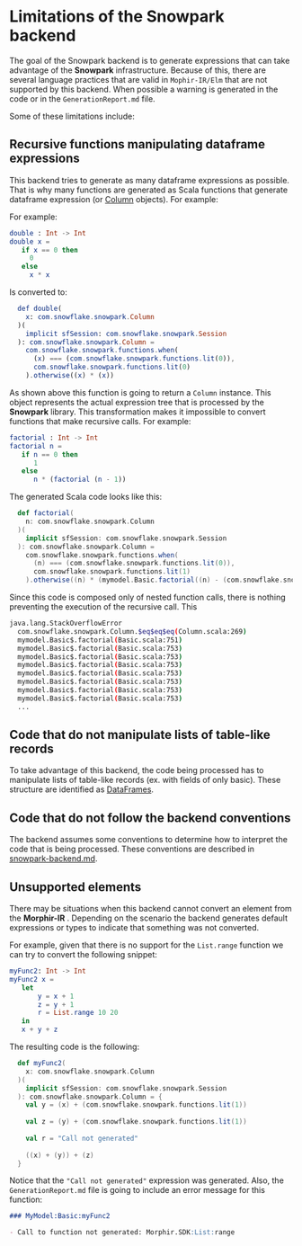 # Limitations of the Snowpark backend


The goal of the Snowpark backend is to generate expressions that can take advantage of the **Snowpark** infrastructure. Because of this, there are several language practices that are valid in `Mophir-IR/Elm` that are not supported by this backend. When possible a warning is generated in the code or in the `GenerationReport.md` file.

Some of these limitations include:

## Recursive functions manipulating dataframe expressions

This backend tries to generate as many dataframe expressions as possible. That is why many functions are generated as Scala functions that generate dataframe expression (or [Column](https://docs.snowflake.com/developer-guide/snowpark/reference/scala/com/snowflake/snowpark/Column.html) objects). For example:

For example:

```elm
double : Int -> Int
double x = 
   if x == 0 then
     0
   else 
     x * x
```

Is converted to:

```elm
  def double(
    x: com.snowflake.snowpark.Column
  )(
    implicit sfSession: com.snowflake.snowpark.Session
  ): com.snowflake.snowpark.Column =
    com.snowflake.snowpark.functions.when(
      (x) === (com.snowflake.snowpark.functions.lit(0)),
      com.snowflake.snowpark.functions.lit(0)
    ).otherwise((x) * (x))
```

As shown above this function is going to return a `Column` instance. This object represents the actual expression tree that is processed by the **Snowpark** library. This transformation makes it impossible to convert functions that make recursive calls. For example:

```elm
factorial : Int -> Int
factorial n =
   if n == 0 then
      1
   else
      n * (factorial (n - 1))
```

The generated Scala code looks like this:

```scala
  def factorial(
    n: com.snowflake.snowpark.Column
  )(
    implicit sfSession: com.snowflake.snowpark.Session
  ): com.snowflake.snowpark.Column =
    com.snowflake.snowpark.functions.when(
      (n) === (com.snowflake.snowpark.functions.lit(0)),
      com.snowflake.snowpark.functions.lit(1)
    ).otherwise((n) * (mymodel.Basic.factorial((n) - (com.snowflake.snowpark.functions.lit(1)))))
```

Since this code is composed only of nested function calls, there is nothing preventing the execution of the recursive call. This 

```bash
java.lang.StackOverflowError
  com.snowflake.snowpark.Column.$eq$eq$eq(Column.scala:269)
  mymodel.Basic$.factorial(Basic.scala:751)
  mymodel.Basic$.factorial(Basic.scala:753)
  mymodel.Basic$.factorial(Basic.scala:753)
  mymodel.Basic$.factorial(Basic.scala:753)
  mymodel.Basic$.factorial(Basic.scala:753)
  mymodel.Basic$.factorial(Basic.scala:753)
  mymodel.Basic$.factorial(Basic.scala:753)
  mymodel.Basic$.factorial(Basic.scala:753)
  ...
```

## Code that do not manipulate lists of table-like records

To take advantage of this backend, the code being processed has to manipulate lists of table-like records (ex. with fields of only basic). These structure are identified as [DataFrames](https://docs.snowflake.com/en/developer-guide/snowpark/scala/working-with-dataframes).  


## Code that do not follow the backend conventions

The backend assumes some conventions to determine how to interpret the code that is being processed. These conventions are described in [snowpark-backend.md](snowpark-backend.md).


## Unsupported elements

There may be situations when this backend cannot convert an element from the **Morphir-IR** . Depending on the scenario the backend generates default expressions or types to indicate that something was not converted. 

For example, given that there is no support for the `List.range` function we can try to convert the following snippet:

```elm
myFunc2: Int -> Int
myFunc2 x =
   let 
       y = x + 1
       z = y + 1
       r = List.range 10 20
   in 
   x + y + z
```

The resulting code is the following:

```scala
  def myFunc2(
    x: com.snowflake.snowpark.Column
  )(
    implicit sfSession: com.snowflake.snowpark.Session
  ): com.snowflake.snowpark.Column = {
    val y = (x) + (com.snowflake.snowpark.functions.lit(1))
    
    val z = (y) + (com.snowflake.snowpark.functions.lit(1))
    
    val r = "Call not generated"
    
    ((x) + (y)) + (z)
  }
```

Notice that the `"Call not generated"` expression was generated. Also, the `GenerationReport.md` file is going to include an error message for this function:

```markdown
### MyModel:Basic:myFunc2

- Call to function not generated: Morphir.SDK:List:range
```